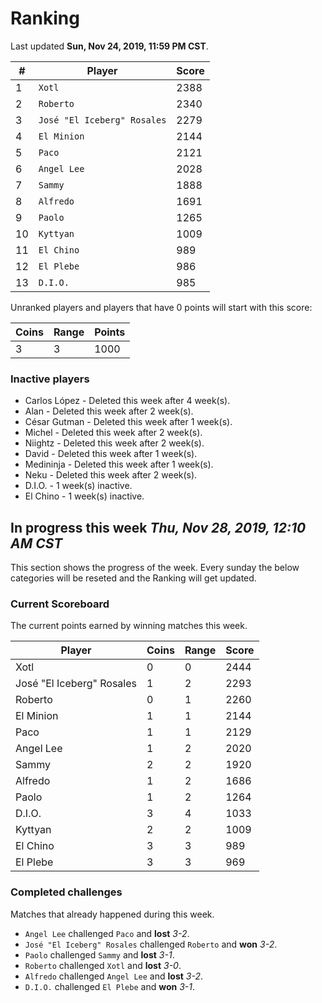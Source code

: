 # Ranking

Last updated **Sun, Nov 24, 2019, 11:59 PM CST**.

|#|Player|Score|
|-|------|-----|
|1|`Xotl`|2388|
|2|`Roberto`|2340|
|3|`José "El Iceberg" Rosales`|2279|
|4|`El Minion`|2144|
|5|`Paco`|2121|
|6|`Angel Lee`|2028|
|7|`Sammy`|1888|
|8|`Alfredo`|1691|
|9|`Paolo`|1265|
|10|`Kyttyan`|1009|
|11|`El Chino`|989|
|12|`El Plebe`|986|
|13|`D.I.O.`|985|

Unranked players and players that have 0 points will start with this score:

|Coins|Range|Points|
|-----|-----|------|
|3|3|1000|

### Inactive players
* Carlos López - Deleted this week after 4 week(s).
* Alan - Deleted this week after 2 week(s).
* César Gutman - Deleted this week after 1 week(s).
* Michel - Deleted this week after 2 week(s).
* Niightz - Deleted this week after 2 week(s).
* David - Deleted this week after 1 week(s).
* Medininja - Deleted this week after 1 week(s).
* Neku - Deleted this week after 2 week(s).
* D.I.O. - 1 week(s) inactive.
* El Chino - 1 week(s) inactive.

## In progress this week *Thu, Nov 28, 2019, 12:10 AM CST*
This section shows the progress of the week. Every sunday the below categories will be reseted and the Ranking will get updated.

### Current Scoreboard
The current points earned by winning matches this week.

|Player|Coins|Range|Score|
|------|-----|-----|-----|
|Xotl|0|0|2444|
|José "El Iceberg" Rosales|1|2|2293|
|Roberto|0|1|2260|
|El Minion|1|1|2144|
|Paco|1|1|2129|
|Angel Lee|1|2|2020|
|Sammy|2|2|1920|
|Alfredo|1|2|1686|
|Paolo|1|2|1264|
|D.I.O.|3|4|1033|
|Kyttyan|2|2|1009|
|El Chino|3|3|989|
|El Plebe|3|3|969|

### Completed challenges
Matches that already happened during this week.

* `Angel Lee` challenged `Paco` and **lost** *3-2*.
* `José "El Iceberg" Rosales` challenged `Roberto` and **won** *3-2*.
* `Paolo` challenged `Sammy` and **lost** *3-1*.
* `Roberto` challenged `Xotl` and **lost** *3-0*.
* `Alfredo` challenged `Angel Lee` and **lost** *3-2*.
* `D.I.O.` challenged `El Plebe` and **won** *3-1*.
